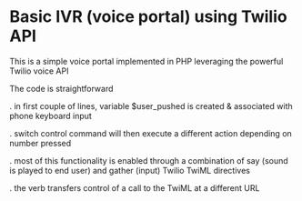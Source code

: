 # Basic IVR (voice portal) using Twilio API

This is a simple voice portal implemented in PHP leveraging the powerful Twilio voice API

The code is straightforward

. in first couple of lines, variable $user_pushed is created & associated with phone keyboard input

. switch control command will then execute a different action depending on number pressed

. most of this functionality is enabled through a combination of say (sound is played to end user) and gather (input) Twilio TwiML directives

. the <Redirect> verb transfers control of a call to the TwiML at a different URL
